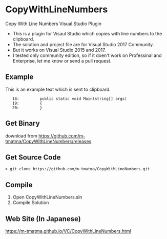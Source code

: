 # CopyWithLineNumbers
Copy With Line Numbers Visual Studio Plugin

* This is a plugin for Visaul Studio which copies with line numbers to the clipboard.
* The solution and project file are for Visual Studio 2017 Community.
* But it works on Visual Studio 2015 and 2017.
* I tested only community edition, so if it doen't work on Professinal and Enterprise, let me know or send a pull request.

## Example

This is an example text which is sent to clipboard.

	   18:         public static void Main(string[] args)
	   19:         {
	   20:         }

## Get Binary

download from https://github.com/m-tmatma/CopyWithLineNumbers/releases

## Get Source Code

	> git clone https://github.com/m-tmatma/CopyWithLineNumbers.git

## Compile

1. Open CopyWithLineNumbers.sln
2. Compile Solution

## Web Site (In Japanese)

https://m-tmatma.github.io/VC/CopyWithLineNumbers.html
